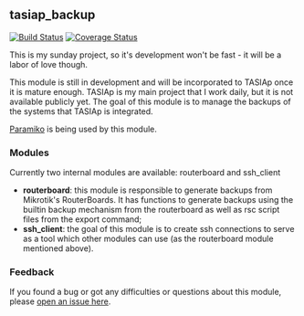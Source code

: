 ## tasiap_backup
[![Build Status](https://travis-ci.org/sergioamorim/tasiap_backup.svg?branch=master)](https://travis-ci.org/sergioamorim/tasiap_backup)
[![Coverage Status](https://coveralls.io/repos/github/sergioamorim/tasiap_backup/badge.svg?branch=master)](https://coveralls.io/github/sergioamorim/tasiap_backup?branch=master)

This is my sunday project, so it's development won't be fast - it will be 
a labor of love though.

This module is still in development and will be incorporated to TASIAp once it 
is mature enough. TASIAp is my main project that I work daily, but it is 
not available publicly yet. The goal of this module is to manage the backups 
of the systems that TASIAp is integrated. 

[Paramiko](https://www.paramiko.org/) is being used by this module.

### Modules
Currently two internal modules are available: routerboard and ssh_client 
+ **routerboard**: this module is responsible to generate backups from Mikrotik's 
RouterBoards. It has functions to generate backups using the builtin backup 
mechanism from the routerboard as well as rsc script files from the export 
command;
+ **ssh_client**: the goal of this module is to create ssh connections to serve 
as a tool which other modules can use (as the routerboard module mentioned 
above). 

### Feedback
If you found a bug or got any difficulties or questions about this module, 
please 
[open an issue here](https://github.com/sergioamorim/tasiap_backup/issues). 
